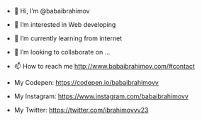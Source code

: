 - 👋 Hi, I’m @babaibrahimov
- 👀 I’m interested in Web developing
- 🌱 I’m currently learning from internet
- 💞️ I’m looking to collaborate on ...
- 📫 How to reach me http://www.babaibrahimov.com/#contact

- My Codepen: https://codepen.io/babaibrahimovv
- My Instagram: https://www.instagram.com/babaibrahimovv
- My Twitter: https://twitter.com/ibrahimovvv23

<!---
babaibrahimov/babaibrahimov is a ✨ special ✨ repository because its `README.md` (this file) appears on your GitHub profile.
You can click the Preview link to take a look at your changes.
--->
